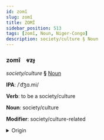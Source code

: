 ```yaml
---
id: zomî
slug: zomî
title: ZOMÎ
sidebar_position: 513
tags: [zomî, Noun, Niger-Congo]
description: society/culture § Noun
---
```


### zomî&emsp;<span kind="abugida">ⱴƶɟ</span>

*society/culture* **§** [Noun](../../tags/Noun)

**IPA**: /ˈd͡ʒɑ.mi/

**Verb**: to be a society/culture

**Noun**: society/culture

**Modifier**: society/culture-related

<details>
    <summary>Origin</summary>
    Swahili jamii /dʒɑ'miː/<br/>
    <em>Niger-Congo Language Family</em>
</details>